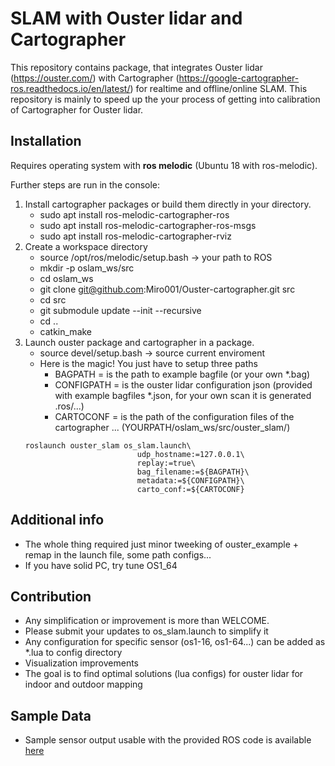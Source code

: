 # SLAM with Ouster lidar and Cartographer


This repository contains package, that integrates Ouster lidar (https://ouster.com/) with Cartographer (https://google-cartographer-ros.readthedocs.io/en/latest/) for realtime and
offline/online SLAM. This repository is mainly to speed up the your process of getting into calibration of Cartographer for Ouster lidar.
## Installation

Requires operating system with __ros melodic__ (Ubuntu 18 with ros-melodic).

Further steps are run in the console:
1. Install cartographer packages or build them directly in your directory.
    * sudo apt install ros-melodic-cartographer-ros
    * sudo apt install ros-melodic-cartographer-ros-msgs
    * sudo apt install ros-melodic-cartographer-rviz
2. Create a workspace directory
    * source /opt/ros/melodic/setup.bash -> your path to ROS
    * mkdir -p oslam_ws/src  
    * cd oslam_ws
    * git clone git@github.com:Miro001/Ouster-cartographer.git src
    * cd src  
    * git submodule update --init --recursive
    * cd ..
    * catkin_make
3. Launch ouster package and cartographer in a package.
    * source devel/setup.bash -> source current enviroment
    * Here is the magic! You just have to setup three paths
      * BAGPATH = is the path to example bagfile (or your own *.bag)
      * CONFIGPATH = is the  ouster lidar configuration json (provided with example bagfiles *.json, for your own scan it is generated .ros/...)
      * CARTOCONF  = is the path of the configuration files  of the cartographer ... (YOURPATH/oslam_ws/src/ouster_slam/)
    ``` 
    roslaunch ouster_slam os_slam.launch\
                             udp_hostname:=127.0.0.1\
                             replay:=true\
                             bag_filename:=${BAGPATH}\
                             metadata:=${CONFIGPATH}\
                             carto_conf:=${CARTOCONF}
    ```
                            

## Additional info
* The whole thing required just minor tweeking of ouster_example + remap in the launch file, some path configs...
* If you have solid PC, try tune OS1_64

## Contribution
* Any simplification or improvement is more than WELCOME.
* Please submit your updates to os_slam.launch to simplify it
* Any configuration for specific sensor (os1-16, os1-64...) can be added as *.lua to config directory
* Visualization improvements
* The goal is to find optimal solutions (lua configs) for ouster lidar for indoor and outdoor mapping

## Sample Data

* Sample sensor output usable with the provided ROS code is available
  [here](https://data.ouster.io/sample-data-1.13)
  
